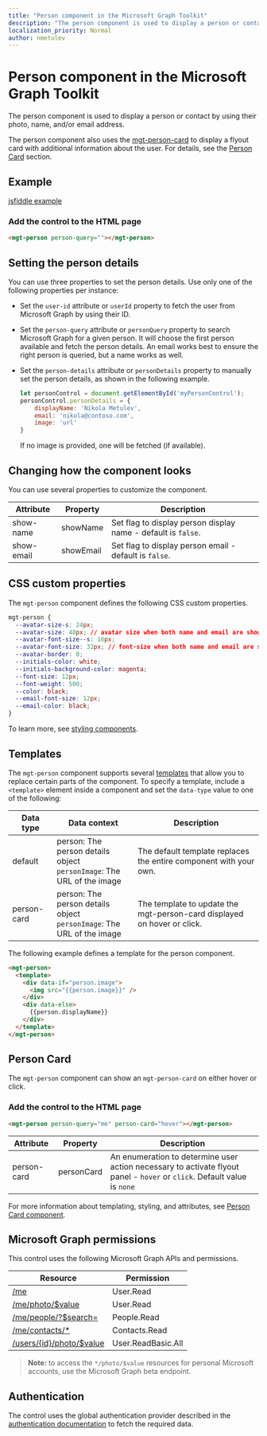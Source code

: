 ```yaml
---
title: "Person component in the Microsoft Graph Toolkit"
description: "The person component is used to display a person or contact by using their photo, name, and/or email address."
localization_priority: Normal
author: nmetulev
---
```


# Person component in the Microsoft Graph Toolkit

The person component is used to display a person or contact by using their photo, name, and/or email address.

The person component also uses the [mgt-person-card](./person-card.md) to display a flyout card with additional information about the user. For details, see the [Person Card](#person-card) section.

## Example

[jsfiddle example](https://jsfiddle.net/metulev/0jkzfr42/)

### Add the control to the HTML page
```html
<mgt-person person-query=""></mgt-person>
```

## Setting the person details

You can use three properties to set the person details. Use only one of the following properties per instance:

* Set the `user-id` attribute or `userId` property to fetch the user from Microsoft Graph by using their ID.

* Set the `person-query` attribute or `personQuery` property to search Microsoft Graph for a given person. It will choose the first person available and fetch the person details. An email works best to ensure the right person is queried, but a name works as well.

* Set the `person-details` attribute or `personDetails` property to manually set the person details, as shown in the following example.


    ```js
    let personControl = document.getElementById('myPersonControl');
    personControl.personDetails = {
        displayName: 'Nikola Metulev',
        email: 'nikola@contoso.com',
        image: 'url'
    }
    ```

  If no image is provided, one will be fetched (if available).

## Changing how the component looks

You can use several properties to customize the component.

| Attribute    | Property   | Description                                                   |
| -----------  | ---------- | ------------------------------------------------------------- |
| show-name    | showName   | Set flag to display person display name - default is `false`. |
| show-email   | showEmail  | Set flag to display person email - default is `false`.        |

## CSS custom properties

The `mgt-person` component defines the following CSS custom properties.

```css
mgt-person {
  --avatar-size-s: 24px;
  --avatar-size: 48px; // avatar size when both name and email are shown
  --avatar-font-size--s: 16px;
  --avatar-font-size: 32px; // font-size when both name and email are shown
  --avatar-border: 0;
  --initials-color: white;
  --initials-background-color: magenta;
  --font-size: 12px;
  --font-weight: 500;
  --color: black;
  --email-font-size: 12px;
  --email-color: black;
}
```

To learn more, see [styling components](../style.md).

## Templates

The `mgt-person` component supports several [templates](../templates.md) that allow you to replace certain parts of the component. To specify a template, include a `<template>` element inside a component and set the `data-type` value to one of the following:

| Data type     | Data context              | Description                                                       |
| ---------     | ------------------------- | ----------------------------------------------------------------- |
| default     | person: The person details object <br> `personImage`: The URL of the image | The default template replaces the entire component with your own. |
| person-card | person: The person details object <br> `personImage`: The URL of the image | The template to update the mgt-person-card displayed on hover or click. |

The following example defines a template for the person component.

```html
<mgt-person>
  <template>
    <div data-if="person.image">
      <img src="{{person.image}}" />
    </div>
    <div data-else>
      {{person.displayName}}
    </div>
  </template>
</mgt-person>
```

## Person Card

The `mgt-person` component can show an `mgt-person-card` on either hover or click.

### Add the control to the HTML page
```html
<mgt-person person-query="me" person-card="hover"></mgt-person>
```

| Attribute    |  Property     | Description                                                                     |
| ------------ | ------------- | ------------------------------------------------------------------------------- |
| person-card | personCard | An enumeration to determine user action necessary to activate flyout panel - `hover` or `click`. Default value is `none` |


For more information about templating, styling, and attributes, see [Person Card component](./person-card.md).

## Microsoft Graph permissions

This control uses the following Microsoft Graph APIs and permissions.

| Resource                                                                                                    | Permission     |
| ----------------------------------------------------------------------------------------------------------- | -------------------- |
| [/me](/graph/api/user-get?view=graph-rest-1.0)                              | User.Read          |
| [/me/photo/$value](/graph/api/profilephoto-get?view=graph-rest-beta)        | User.Read          |
| [/me/people/?$search=](/graph/api/user-list-people?view=graph-rest-1.0)     | People.Read        |
| [/me/contacts/\*](/graph/api/user-list-contacts?view=graph-rest-1.0&tabs=cs) | Contacts.Read      |
| [/users/{id}/photo/$value](/graph/api/user-list-people?view=graph-rest-1.0) | User.ReadBasic.All |

> **Note:** to access the `*/photo/$value` resources for personal Microsoft accounts, use the Microsoft Graph beta endpoint.

## Authentication

The control uses the global authentication provider described in the [authentication documentation](./../providers.md) to fetch the required data.
